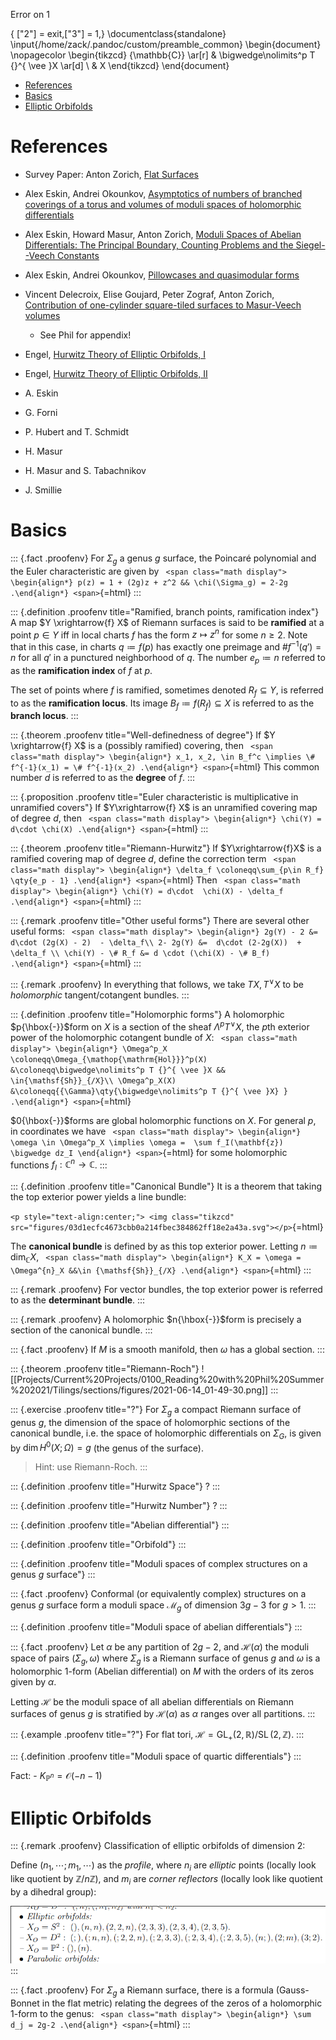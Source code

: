 Error on 1

{ ["2"] = exit,["3"] = 1,} 
\documentclass{standalone}
\input{/home/zack/.pandoc/custom/preamble_common}
\begin{document}
\nopagecolor
\begin{tikzcd}
{\mathbb{C}}
  \ar[r] 
& 
\bigwedge\nolimits^p T {}^{ \vee }X
  \ar[d] 
\\
& 
X 
\end{tikzcd}
\end{document}
-   [References](#references)
-   [Basics](#basics)
-   [Elliptic Orbifolds](#elliptic-orbifolds)














References
==========

-   Survey Paper: Anton Zorich, [Flat Surfaces](https://arxiv.org/abs/math/0609392)

-   Alex Eskin, Andrei Okounkov, [Asymptotics of numbers of branched coverings of a torus and volumes of moduli spaces of holomorphic differentials](https://arxiv.org/abs/math/0006171)

-   Alex Eskin, Howard Masur, Anton Zorich, [Moduli Spaces of Abelian Differentials: The Principal Boundary, Counting Problems and the Siegel--Veech Constants](https://arxiv.org/abs/math/0202134)

-   Alex Eskin, Andrei Okounkov, [Pillowcases and quasimodular forms](https://arxiv.org/abs/math/0505545)

-   Vincent Delecroix, Elise Goujard, Peter Zograf, Anton Zorich, [Contribution of one-cylinder square-tiled surfaces to Masur-Veech volumes](https://arxiv.org/abs/1903.10904)

    -   See Phil for appendix!

-   Engel, [Hurwitz Theory of Elliptic Orbifolds, I](https://arxiv.org/abs/1706.06738)

-   Engel, [Hurwitz Theory of Elliptic Orbifolds, II](https://arxiv.org/abs/1809.07434)

-   A. Eskin

-   G. Forni

-   P. Hubert and T. Schmidt

-   H. Masur

-   H. Masur and S. Tabachnikov

-   J. Smillie

Basics
======

::: {.fact .proofenv}
For $\Sigma_g$ a genus $g$ surface, the Poincaré polynomial and the Euler characteristic are given by `
<span class="math display">
\begin{align*}
p(z) = 1 + (2g)z + z^2 && \chi(\Sigma_g) = 2-2g
.\end{align*}
<span>`{=html}
:::

::: {.definition .proofenv title="Ramified, branch points, ramification index"}
A map $Y \xrightarrow{f} X$ of Riemann surfaces is said to be **ramified** at a point $p\in Y$ iff in local charts $f$ has the form $z\mapsto z^n$ for some $n\geq 2$. Note that in this case, in charts $q\coloneqq f(p)$ has exactly one preimage and $\# f^{-1}(q') = n$ for all $q'$ in a punctured neighborhood of $q$. The number $e_p \coloneqq n$ referred to as the **ramification index** of $f$ at $p$.

The set of points where $f$ is ramified, sometimes denoted $R_f \subseteq Y$, is referred to as the **ramification locus**. Its image $B_f \coloneqq f(R_f) \subseteq X$ is referred to as the **branch locus**.
:::

::: {.theorem .proofenv title="Well-definedness of degree"}
If $Y \xrightarrow{f} X$ is a (possibly ramified) covering, then `
<span class="math display">
\begin{align*}
x_1, x_2, \in B_f^c \implies
\# f^{-1}(x_1) = \# f^{-1}(x_2)
.\end{align*}
<span>`{=html} This common number $d$ is referred to as the **degree** of $f$.
:::

::: {.proposition .proofenv title="Euler characteristic is multiplicative in unramified covers"}
If $Y\xrightarrow{f} X$ is an unramified covering map of degree $d$, then `
<span class="math display">
\begin{align*}
\chi(Y) = d\cdot \chi(X)
.\end{align*}
<span>`{=html}
:::

::: {.theorem .proofenv title="Riemann-Hurwitz"}
If $Y\xrightarrow{f}X$ is a ramified covering map of degree $d$, define the correction term `
<span class="math display">
\begin{align*}
\delta_f \coloneqq\sum_{p\in R_f} \qty{e_p - 1}
.\end{align*}
<span>`{=html} Then `
<span class="math display">
\begin{align*}
\chi(Y) = d\cdot  \chi(X) - \delta_f
.\end{align*}
<span>`{=html}
:::

::: {.remark .proofenv title="Other useful forms"}
There are several other useful forms: `
<span class="math display">
\begin{align*}
2g(Y) - 2 &=  d\cdot (2g(X) - 2)  - \delta_f\\
2- 2g(Y) &=  d\cdot (2-2g(X))  + \delta_f \\
\chi(Y) - \# R_f &= d \cdot (\chi(X) - \# B_f)
.\end{align*}
<span>`{=html}
:::

::: {.remark .proofenv}
In everything that follows, we take $TX, T {}^{ \vee }X$ to be *holomorphic* tangent/cotangent bundles.
:::

::: {.definition .proofenv title="Holomorphic forms"}
A holomorphic $p{\hbox{-}}$form on $X$ is a section of the sheaf $\Lambda^p T {}^{ \vee }X$, the $p$th exterior power of the holomorphic cotangent bundle of $X$: `
<span class="math display">
\begin{align*}
\Omega^p_X \coloneqq\Omega_{\mathop{\mathrm{Hol}}}^p(X) &\coloneqq\bigwedge\nolimits^p T {}^{ \vee }X && \in{\mathsf{Sh}}_{/X}\\
\Omega^p_X(X) &\coloneqq{{\Gamma}\qty{\bigwedge\nolimits^p T {}^{ \vee }X} }
.\end{align*}
<span>`{=html}

$0{\hbox{-}}$forms are global holomorphic functions on $X$. For general $p$, in coordinates we have `
<span class="math display">
\begin{align*}
\omega \in \Omega^p_X \implies \omega = 
\sum f_I(\mathbf{z}) \bigwedge dz_I
\end{align*}
<span>`{=html} for some holomorphic functions $f_I: {\mathbb{C}}^n \to {\mathbb{C}}$.
:::

::: {.definition .proofenv title="Canonical Bundle"}
It is a theorem that taking the top exterior power yields a line bundle:

`<p style="text-align:center;"> <img class="tikzcd" src="figures/03d1ecfc4673cbb0a214fbec384862ff18e2a43a.svg"></p>`{=html}

The **canonical bundle** is defined by as this top exterior power. Letting $n\coloneqq\dim_{\mathbb{C}}X$, `
<span class="math display">
\begin{align*}
K_X = \omega = \Omega^{n}_X &&\in {\mathsf{Sh}}_{/X}
.\end{align*}
<span>`{=html}
:::

::: {.remark .proofenv}
For vector bundles, the top exterior power is referred to as the **determinant bundle**.
:::

::: {.remark .proofenv}
A holomorphic $n{\hbox{-}}$form is precisely a section of the canonical bundle.
:::

::: {.fact .proofenv}
If $M$ is a smooth manifold, then $\omega$ has a global section.
:::

::: {.theorem .proofenv title="Riemann-Roch"}
![[Projects/Current%20Projects/0100_Reading%20with%20Phil%20Summer%202021/Tilings/sections/figures/2021-06-14_01-49-30.png]]
:::

::: {.exercise .proofenv title="?"}
For $\Sigma_g$ a compact Riemann surface of genus $g$, the dimension of the space of holomorphic sections of the canonical bundle, i.e. the space of holomorphic differentials on $\Sigma_G$, is given by $\dim H^0(X; \Omega) = g$ (the genus of the surface).

> Hint: use Riemann-Roch.
:::

::: {.definition .proofenv title="Hurwitz Space"}
?
:::

::: {.definition .proofenv title="Hurwitz Number"}
?
:::

::: {.definition .proofenv title="Abelian differential"}
:::

::: {.definition .proofenv title="Orbifold"}
:::

::: {.definition .proofenv title="Moduli spaces of complex structures on a genus $g$ surface"}
:::

::: {.fact .proofenv}
Conformal (or equivalently complex) structures on a genus $g$ surface form a moduli space ${\mathcal{M}}_g$ of dimension $3g-3$ for $g > 1$.
:::

::: {.definition .proofenv title="Moduli space of abelian differentials"}
:::

::: {.fact .proofenv}
Let $\alpha$ be any partition of $2g-2$, and ${\mathcal{H}}(\alpha)$ the moduli space of pairs $(\Sigma_g, \omega)$ where $\Sigma_g$ is a Riemann surface of genus $g$ and $\omega$ is a holomorphic 1-form (Abelian differential) on $M$ with the orders of its zeros given by $\alpha$.

Letting ${\mathcal{H}}$ be the moduli space of all abelian differentials on Riemann surfaces of genus $g$ is stratified by ${\mathcal{H}}(\alpha)$ as $\alpha$ ranges over all partitions.
:::

::: {.example .proofenv title="?"}
For flat tori, ${\mathcal{H}}= \operatorname{GL}_+(2, {\mathbb{R}})/{\operatorname{SL}}(2, {\mathbb{Z}})$.
:::

::: {.definition .proofenv title="Moduli space of quartic differentials"}
:::

Fact: - $K_{{\mathbb{P}}^n} = {\mathcal{O}}(-n-1)$

Elliptic Orbifolds
==================

::: {.remark .proofenv}
Classification of elliptic orbifolds of dimension 2:

Define $(n_1, \cdots; m_1, \cdots)$ as the *profile*, where $n_i$ are *elliptic* points (locally look like quotient by ${\mathbb{Z}}/n{\mathbb{Z}}$), and $m_i$ are *corner reflectors* (locally look like quotient by a dihedral group):

![Image](figures/2020-01-29-20:44.png)\
:::

::: {.fact .proofenv}
For $\Sigma_g$ a Riemann surface, there is a formula (Gauss-Bonnet in the flat metric) relating the degrees of the zeros of a holomorphic 1-form to the genus: `
<span class="math display">
\begin{align*}
\sum d_j = 2g-2
.\end{align*}
<span>`{=html}
:::
